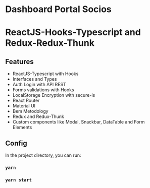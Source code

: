 # Dashboard Portal Socios
# ReactJS-Hooks-Typescript and Redux-Redux-Thunk  

## Features

- ReactJS-Typescript with Hooks
- Interfaces and Types
- Auth Login with API REST
- Forms validations with Hooks
- LocalStorage Encryption with secure-ls
- React Router
- Material UI
- Bem Metodology
- Redux and Redux-Thunk
- Custom components like Modal, Snackbar, DataTable and Form Elements


## Config

In the project directory, you can run:
### `yarn `
### `yarn start`
